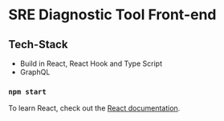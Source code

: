 # SRE Diagnostic Tool Front-end

## Tech-Stack

- Build in React, React Hook and Type Script
- GraphQL

### `npm start`

To learn React, check out the [React documentation](https://reactjs.org/).

